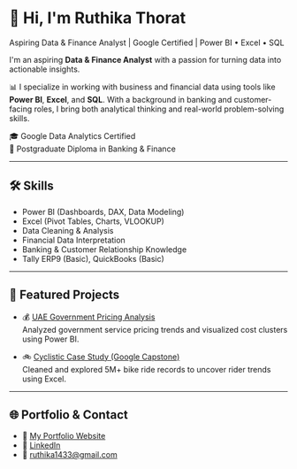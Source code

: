 # 👋 Hi, I'm Ruthika Thorat
Aspiring Data & Finance Analyst | Google Certified | Power BI • Excel • SQL

I'm an aspiring **Data & Finance Analyst** with a passion for turning data into actionable insights.

📊 I specialize in working with business and financial data using tools like **Power BI**, **Excel**, and **SQL**. With a background in banking and customer-facing roles, I bring both analytical thinking and real-world problem-solving skills.

🎓 Google Data Analytics Certified  
💼 Postgraduate Diploma in Banking & Finance

---

## 🛠️ Skills
- Power BI (Dashboards, DAX, Data Modeling)
- Excel (Pivot Tables, Charts, VLOOKUP)
- Data Cleaning & Analysis
- Financial Data Interpretation
- Banking & Customer Relationship Knowledge
- Tally ERP9 (Basic), QuickBooks (Basic)

---

## 📂 Featured Projects
- 💰 [UAE Government Pricing Analysis](https://github.com/ruthika619/uae-government-pricing-analysis)  
  Analyzed government service pricing trends and visualized cost clusters using Power BI.

- 🚲 [Cyclistic Case Study (Google Capstone)](https://github.com/ruthika619/cyclistic-case-study)  
  Cleaned and explored 5M+ bike ride records to uncover rider trends using Excel.

---

## 🌐 Portfolio & Contact
- 🔗 [My Portfolio Website](https://ruthika619.github.io)
- 💼 [LinkedIn](https://linkedin.com/in/ruthika-thorat-4059531a0)
- 📧 ruthika1433@gmail.com
